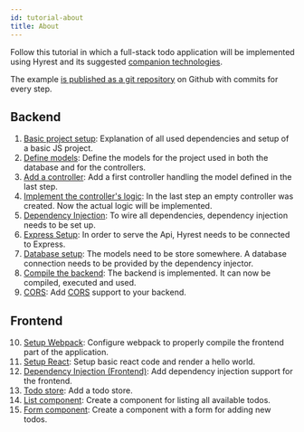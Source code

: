 ```yaml
---
id: tutorial-about
title: About
---
```


Follow this tutorial in which a full-stack todo application will be implemented using Hyrest and its suggested [companion technologies](introduction-companion-technologies).

The example [is published as a git repository](https://github.com/Prior99/hyrest-todo-example) on Github with commits for every step.

## Backend

1. [Basic project setup](tutorial-basic): Explanation of all used dependencies and setup of a basic JS project.
2. [Define models](tutorial-models): Define the models for the project used in both the database and for the controllers.
3. [Add a controller](tutorial-controller): Add a first controller handling the model defined in the last step.
4. [Implement the controller's logic](tutorial-controller-logic): In the last step an empty controller was created. Now the actual logic will be implemented.
5. [Dependency Injection](tutorial-dependency-injection): To wire all dependencies, dependency injection needs to be set up.
6. [Express Setup](tutorial-express-setup): In order to serve the Api, Hyrest needs to be connected to Express.
7. [Database setup](tutorial-database-setup): The models need to be store somewhere. A database connection needs to be provided by the dependency injector.
8. [Compile the backend](tutorial-compile-backend): The backend is implemented. It can now be compiled, executed and used.
9. [CORS](tutorial-cors): Add [CORS](https://developer.mozilla.org/en-US/docs/Web/HTTP/CORS) support to your backend.

## Frontend

10. [Setup Webpack](tutorial-webpack): Configure webpack to properly compile the frontend part of the application.
11. [Setup React](tutorial-react): Setup basic react code and render a hello world.
12. [Dependency Injection (Frontend)](tutorial-dependency-injection-frontend): Add dependency injection support for the frontend.
13. [Todo store](tutorial-todo-store): Add a todo store.
14. [List component](tutorial-list-component): Create a component for listing all available todos.
15. [Form component](tutorial-form-component): Create a component with a form for adding new todos.
